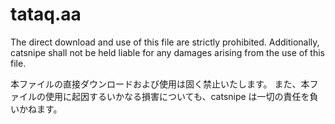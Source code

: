 # tataq.aa
The direct download and use of this file are strictly prohibited.
Additionally, catsnipe shall not be held liable for any damages arising from the use of this file.

本ファイルの直接ダウンロードおよび使用は固く禁止いたします。
また、本ファイルの使用に起因するいかなる損害についても、catsnipe は一切の責任を負いかねます。
